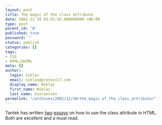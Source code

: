 ```yaml
---
layout: post
title: The magic of the class attribute
date: 2002-12-30 03:55:56.000000000 +00:00
type: post
parent_id: '0'
published: true
password: ''
status: publish
categories: []
tags:
- CSS
- HTML/XHTML
meta: {}
author:
  login: niklas
  email: niklas@protocol7.com
  display_name: Niklas
  first_name: Niklas
  last_name: Gustavsson
permalink: "/archives/2002/12/30/the_magic_of_the_class_attribute/"
---
```

Tantek has written [two](http://tantek.com/log/2002/12.html#blog20021216t2238) [essays](http://tantek.com/log/2002/12.html#L20021216) on how to use the class attribute in HTML. Both are excellent and a must read.


